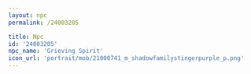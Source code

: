 ```yaml
---
layout: npc
permalink: /24003205

title: Npc
id: '24003205'
npc_name: 'Grieving Spirit'
icon_url: 'portrait/mob/21000741_m_shadowfamilystingerpurple_p.png'
---
```


